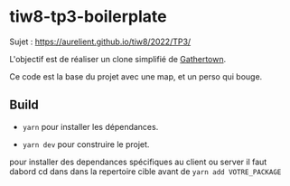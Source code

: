 # tiw8-tp3-boilerplate

Sujet : https://aurelient.github.io/tiw8/2022/TP3/

L'objectif est de réaliser un clone simplifié de [Gathertown](https://www.gather.town/).

Ce code est la base du projet avec une map, et un perso qui bouge. 

## Build

- `yarn` pour installer les dépendances.

- `yarn dev` pour construire le projet.

pour installer des dependances spécifiques au client ou server il faut dabord cd dans dans la repertoire cible avant de `yarn add VOTRE_PACKAGE`
